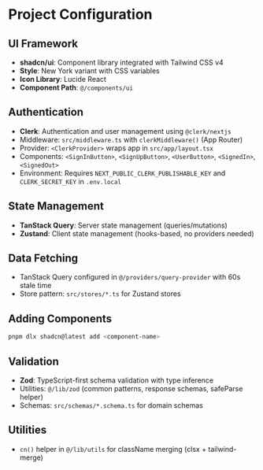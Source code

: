 # Project Configuration

## UI Framework
- **shadcn/ui**: Component library integrated with Tailwind CSS v4
- **Style**: New York variant with CSS variables
- **Icon Library**: Lucide React
- **Component Path**: `@/components/ui`

## Authentication
- **Clerk**: Authentication and user management using `@clerk/nextjs`
- Middleware: `src/middleware.ts` with `clerkMiddleware()` (App Router)
- Provider: `<ClerkProvider>` wraps app in `src/app/layout.tsx`
- Components: `<SignInButton>`, `<SignUpButton>`, `<UserButton>`, `<SignedIn>`, `<SignedOut>`
- Environment: Requires `NEXT_PUBLIC_CLERK_PUBLISHABLE_KEY` and `CLERK_SECRET_KEY` in `.env.local`

## State Management
- **TanStack Query**: Server state management (queries/mutations)
- **Zustand**: Client state management (hooks-based, no providers needed)

## Data Fetching
- TanStack Query configured in `@/providers/query-provider` with 60s stale time
- Store pattern: `src/stores/*.ts` for Zustand stores

## Adding Components
```bash
pnpm dlx shadcn@latest add <component-name>
```

## Validation
- **Zod**: TypeScript-first schema validation with type inference
- Utilities: `@/lib/zod` (common patterns, response schemas, safeParse helper)
- Schemas: `src/schemas/*.schema.ts` for domain schemas

## Utilities
- `cn()` helper in `@/lib/utils` for className merging (clsx + tailwind-merge)
